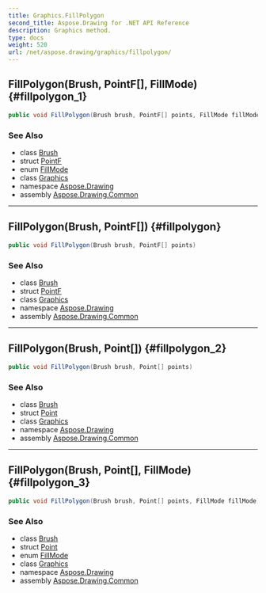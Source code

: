 ```yaml
---
title: Graphics.FillPolygon
second_title: Aspose.Drawing for .NET API Reference
description: Graphics method. 
type: docs
weight: 520
url: /net/aspose.drawing/graphics/fillpolygon/
---
```

## FillPolygon(Brush, PointF[], FillMode) {#fillpolygon_1}

```csharp
public void FillPolygon(Brush brush, PointF[] points, FillMode fillMode)
```

### See Also

* class [Brush](../../brush/)
* struct [PointF](../../pointf/)
* enum [FillMode](../../../aspose.drawing.drawing2d/fillmode/)
* class [Graphics](../)
* namespace [Aspose.Drawing](../../graphics/)
* assembly [Aspose.Drawing.Common](../../../)

---

## FillPolygon(Brush, PointF[]) {#fillpolygon}

```csharp
public void FillPolygon(Brush brush, PointF[] points)
```

### See Also

* class [Brush](../../brush/)
* struct [PointF](../../pointf/)
* class [Graphics](../)
* namespace [Aspose.Drawing](../../graphics/)
* assembly [Aspose.Drawing.Common](../../../)

---

## FillPolygon(Brush, Point[]) {#fillpolygon_2}

```csharp
public void FillPolygon(Brush brush, Point[] points)
```

### See Also

* class [Brush](../../brush/)
* struct [Point](../../point/)
* class [Graphics](../)
* namespace [Aspose.Drawing](../../graphics/)
* assembly [Aspose.Drawing.Common](../../../)

---

## FillPolygon(Brush, Point[], FillMode) {#fillpolygon_3}

```csharp
public void FillPolygon(Brush brush, Point[] points, FillMode fillMode)
```

### See Also

* class [Brush](../../brush/)
* struct [Point](../../point/)
* enum [FillMode](../../../aspose.drawing.drawing2d/fillmode/)
* class [Graphics](../)
* namespace [Aspose.Drawing](../../graphics/)
* assembly [Aspose.Drawing.Common](../../../)



